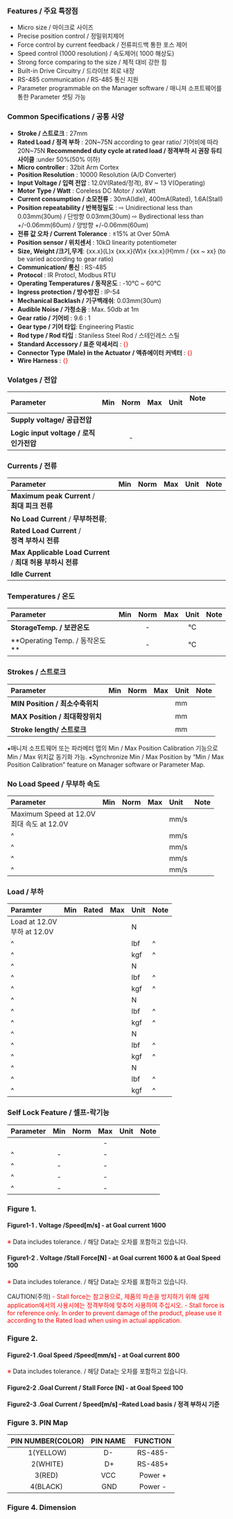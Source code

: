 ### Features / 주요 특장점
-  Micro size / 마이크로 사이즈  
-  Precise position control / 정밀위치제어
-  Force control by current feedback / 전류피드백 통한 포스 제어
-  Speed control (1000 resolution) / 속도제어( 1000 해상도)
-  Strong force comparing to the size / 체적 대비 강한 힘
-  Built-in Drive Circuitry / 드라이브 회로 내장
-  RS-485 communication / RS-485 통신 지원
-  Parameter programmable on the Manager software / 매니져 소프트웨어를 통한 Parameter 셋팅 가능 

### Common Specifications / 공통 사양
-  **Stroke / 스트로크** : 27mm 
-  **Rated Load / 정격 부하** : 20N~75N according to gear ratio/ 기어비에 따라 20N~75N
   **Recommended duty cycle at rated load / 정격부하 시 권장 듀티사이클** :under 50%(50% 이하)
-  **Micro controller** : 32bit Arm Cortex
-  **Position Resolution** :  10000 Resolution (A/D Converter)
-  **Input Voltage / 입력 전압** : 12.0V(Rated/정격), 8V ~ 13 V(Operating)
-  **Motor Type / Watt** : Coreless DC Motor / xxWatt
-  **Current consumption / 소모전류** : 30mA(Idle), 400mA(Rated), 1.6A(Stall)
-  **Position repeatability / 반복정밀도** : 
  ⇨ Unidirectional less than 0.03mm(30um) / 단방향 0.03mm(30um)
  ⇨ Bydirectional less than +/-0.06mm(60um) / 양방향 +/-0.06mm(60um)
-  **전류 값 오차 / Current Tolerance** : ±15% at Over 50mA
-  **Position sensor / 위치센서** : 10kΩ linearity potentiometer
-  **Size, Weight /크기,무게**: {xx.x}(L)x {xx.x}(W)x {xx.x}(H)mm / {xx ~ xx} (to be varied according to gear ratio)
-  **Communication/ 통신** : RS-485
-  **Protocol** :  IR Protocl, Modbus RTU
-  **Operating Temperatures / 동작온도** : -10℃ ~ 60℃
-  **Ingress protection / 방수방진** :  IP-54
-  **Mechanical Backlash / 기구백래쉬**: 0.03mm(30um)
-  **Audible Noise / 가청소음** : Max. 50db at 1m
-  **Gear ratio / 기어비** : 9.6 : 1
-  **Gear type / 기어 타입**: Engineering Plastic
- **Rod type / Rod 타입** : Staniless Steel Rod / 스테인레스 스틸
- **Standard Accessory / 표준 악세서리** : <font color="#ff0000">{}</font>
- **Connector Type (Male) in the Actuator / 액츄에이터 커넥터** : <font color="#ff0000">{}</font>
- **Wire Harness** : <font color="#ff0000">{}</font>

### Volatges / 전압
|   Parameter                                    |       Min                    |       Norm         |       Max          |     Unit         |   Note&nbsp; &nbsp; &nbsp; &nbsp; &nbsp; &nbsp; &nbsp;   |
|:-----------------------------------------------|:----------------------------:|:------------------:|:------------------:|:----------------:|:---------------------------------------------------------|
|  **Supply voltage/ 공급전압**                      |                              |                    |                    |                  |                                                          |
|  **Logic input voltage / 로직인가전압**              |                              |        -           |                    |                  |                                                          |  

### Currents / 전류

|   Parameter                                                                                                                                                                                                                  |     Min     |     Norm               |     Max        |     Unit        |     Note                                                                                                            |
|:-----------------------------------------------------------------------------------------------------------------------------------------------------------------------------------------------------------------------------|:-----------:|:----------------------:|:--------------:|:----------------|:--------------------------------------------------------------------------------------------------------------------|
|        <div>**Maximum peak Current** /&nbsp;</div><div>**최대 피크 전류**</div>                                                                                                                                                    |             |                        |                |                 |                                                                                                                     |
|    **No Load Current** / **무부하전류**;                                                                                                                                                                                          |             |                        |                |                 |                                                                                                                     |
|        <div>**Rated Load Current** /&nbsp;</div><div>**정격 부하시 전류**</div>                                                                                                                                                     |             |                        |                |                 |      <div><br></div>                                                                                                |
|        <div>**Max Applicable Load Current**&nbsp;</div><div>/ **최대 허용 부하시 전류**</div>                                                                                                                                         |             |                        |                |                 |      <div><br></div>                                                                                                |
|    **Idle Current**                                                                                                                                                                                                          |             |                        |                |                 |                                                                                                                     |  

### Temperatures / 온도

|  Parameter                    |  Min  |  Norm  |  Max  |  Unit  |  Note  |
|:------------------------------|:-----:|:------:|:------|:------:|:-------|
|  **StorageTemp. / 보관온도**      |       |   -    |       |   ℃    |        |
|  **Operating Temp. / 동작온도 **  |       |   -    |       |   ℃    |        |  

### Strokes / 스트로크

| Parameter                 | Min | Norm | Max | Unit | Note                          |
|:--------------------------|:----|:-----|:----|:-----|:------------------------------|
| **MIN Position / 최소수축위치** |     |      |     |  mm  |                               |
| **MAX Position / 최대확장위치** |     |      |     |  mm  |                               |
| **Stroke length/ 스트로크**   |     |      |     |  mm  |                               |  

⁕매니저 소프트웨어 또는 파라메터 맵의 Min / Max Position Calibration 기능으로 Min / Max 위치값 동기화 가능.
⁕Synchronize Min / Max Position by “Min / Max Position Calibration” feature on Manager software or Parameter 
Map.

### No Load Speed / 무부하 속도

| Parameter                                                     | Min | Norm | Max | Unit   | Note              |
|:--------------------------------------------------------------|:----|:-----|:----|:-------|:------------------|
|  <div>Maximum Speed at 12.0V</div><div>최대 속도 at 12.0V</div>   |     |      |     |  mm/s  |                   |
| ^                                                             |     |      |     |  mm/s  |                   |
| ^                                                             |     |      |     |  mm/s  |  <div><br></div>  |
| ^                                                             |     |      |     |  mm/s  |                   |
| ^                                                             |     |      |     |  mm/s  |                   |  

### Load / 부하

| Paramter                                              | Min | Rated | Max | Unit                               | Note                                         |
|:------------------------------------------------------|:----|:------|:----|:-----------------------------------|:---------------------------------------------|
|    <div>Load at 12.0V</div><div>부하 at 12.0V</div>     |     |       |     |    N                               |                                              |
| ^                                                     |     |       |     |    lbf                             |  ^                                           |
| ^                                                     |     |       |     |    kgf                             |   ^                                          |
| ^                                                     |     |       |     |    N                               |                                              |
| ^                                                     |     |       |     |    lbf                             |   ^                                          |
| ^                                                     |     |       |     |    kgf                             |   ^                                          |
| ^                                                     |     |       |     |    N                               |                                              |
| ^                                                     |     |       |     |    lbf                             |   ^                                          |
| ^                                                     |     |       |     |    kgf                             |   ^                                          |
| ^                                                     |     |       |     |    N                               |                                              |
| ^                                                     |     |       |     |    lbf                             |   ^                                          |
| ^                                                     |     |       |     |    kgf                             |   ^                                          |
| ^                                                     |     |       |     |    N                               |    <div><br></div>                           |
| ^                                                     |     |       |     |    lbf                             |   ^                                          |
| ^                                                     |     |       |     |    kgf                             |   ^                                          |  

### Self Lock Feature / 셀프-락기능

| Parameter | Min | Norm                                  | Max | Unit | Note                             |
|:----------|:---:|:-------------------------------------:|:---:|:-----|:---------------------------------|
|           |     |                                       |  -  |      |  <div><br></div>                 |
| ^         |  -  |                                       |  -  |      |                                  |
| ^         |  -  |  <div><br></div>                      |  -  |      |  <div><br></div>                 |
| ^         |  -  |                                       |  -  |      |                                  |
| ^         |  -  |                                       |  -  |      |                                  |  

### Figure 1.
#### Figure1-1 . Voltage /Speed<font color="#000000">[m/s]</font> - at Goal current 1600

<font color="#ff0000">※</font> Data includes tolerance. / 해당 Data는 오차를 포함하고 있습니다.

#### Figure1-2 . Voltage /Stall Force<font color="#000000">[N]</font> - at Goal current 1600 & at Goal Speed 100

<font color="#ff0000">※ </font>Data includes tolerance. / 해당 Data는 오차를 포함하고 있습니다.

CAUTION(주의)
<font color="#ff0000">- Stall force는 참고용으로, 제품의 파손을 방지하기 위해 실제 application에서의 사용시에는 정격부하에 맞추어 사용하여 주십시오.</font>
<font color="#ff0000">- Stall force is for reference only. In order to prevent damage of the product, please use it according to the Rated load when using in actual application.</font>

### Figure 2.
#### Figure2-1 .Goal Speed /Speed<font color="#000000">[mm/s]</font> - at Goal current 800

<font color="#ff0000">※</font> Data includes tolerance. / 해당 Data는 오차를 포함하고 있습니다.

#### Figure2-2 .Goal Current / Stall Force <font color="#000000">[N]</font> - at Goal Speed 100


#### Figure2-3 .Goal Current / Speed<font color="#000000">[m/s]</font> –Rated Load basis / 정격 부하시 기준

### Figure 3. PIN Map

| PIN NUMBER(COLOR) | PIN NAME&nbsp; | <div>FUNCTION</div> |
|:------------------:|:---------------:|:--------------------:|
|         1(YELLOW) | D-&nbsp;       | RS-485-             |
|          2(WHITE) | D+             | <div>RS-485+</div>  |
|      3(RED)&nbsp; | VCC&nbsp;      | Power +             |
|    4(BLACK)&nbsp; | GND            | Power -             |  


### Figure 4. Dimension

